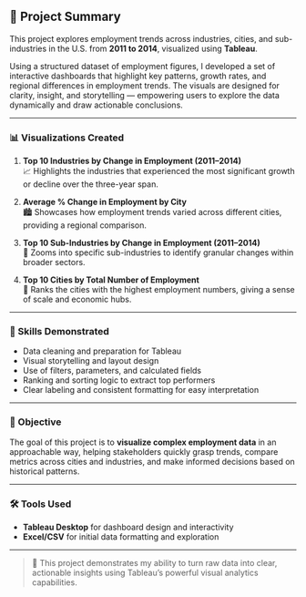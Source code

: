 ## 🧾 Project Summary

This project explores employment trends across industries, cities, and sub-industries in the U.S. from **2011 to 2014**, visualized using **Tableau**.

Using a structured dataset of employment figures, I developed a set of interactive dashboards that highlight key patterns, growth rates, and regional differences in employment trends. The visuals are designed for clarity, insight, and storytelling — empowering users to explore the data dynamically and draw actionable conclusions.

---

### 📊 Visualizations Created

1. **Top 10 Industries by Change in Employment (2011–2014)**  
   📈 Highlights the industries that experienced the most significant growth or decline over the three-year span.

2. **Average % Change in Employment by City**  
   🏙️ Showcases how employment trends varied across different cities, providing a regional comparison.

3. **Top 10 Sub-Industries by Change in Employment (2011–2014)**  
   🧩 Zooms into specific sub-industries to identify granular changes within broader sectors.

4. **Top 10 Cities by Total Number of Employment**  
   📍 Ranks the cities with the highest employment numbers, giving a sense of scale and economic hubs.

---

### 🎯 Skills Demonstrated

- Data cleaning and preparation for Tableau
- Visual storytelling and layout design
- Use of filters, parameters, and calculated fields
- Ranking and sorting logic to extract top performers
- Clear labeling and consistent formatting for easy interpretation

---

### 🧠 Objective

The goal of this project is to **visualize complex employment data** in an approachable way, helping stakeholders quickly grasp trends, compare metrics across cities and industries, and make informed decisions based on historical patterns.

---

### 🛠 Tools Used

- **Tableau Desktop** for dashboard design and interactivity  
- **Excel/CSV** for initial data formatting and exploration  

---

> 📌 This project demonstrates my ability to turn raw data into clear, actionable insights using Tableau’s powerful visual analytics capabilities.
